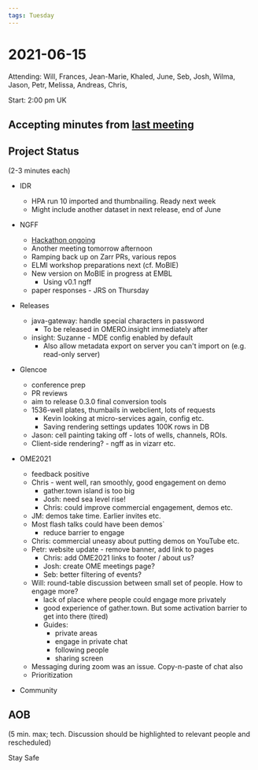 ```yaml
---
tags: Tuesday
---
```


# 2021-06-15

Attending: Will, Frances, Jean-Marie, Khaled, June, Seb, Josh, Wilma, Jason, Petr, Melissa, Andreas, Chris,

Start: 2:00 pm UK

## Accepting minutes from [last meeting](https://github.com/ome/meeting-minutes)

## Project Status

(2-3 minutes each)

- IDR
  - HPA run 10 imported and thumbnailing. Ready next week
  - Might include another dataset in next release, end of June

- NGFF
  - [Hackathon ongoing](https://forum.image.sc/t/fiji-hackathon-2021-big-data-days-a/53926)
  - Another meeting tomorrow afternoon
  - Ramping back up on Zarr PRs, various repos
  - ELMI workshop preparations next (cf. MoBIE)
  - New version on MoBIE in progress at EMBL
    - Using v0.1 ngff
  - paper responses - JRS on Thursday

- Releases
  - java-gateway: handle special characters in password
    - To be released in OMERO.insight immediately after
  - insight: Suzanne - MDE config enabled by default
    - Also allow metadata export on server you can't import on (e.g. read-only server)

- Glencoe
  - conference prep
  - PR reviews
  - aim to release 0.3.0 final conversion tools
  - 1536-well plates, thumbails in webclient, lots of requests
    - Kevin looking at micro-services again, config etc.
    - Saving rendering settings updates 100K rows in DB
  - Jason: cell painting taking off - lots of wells, channels, ROIs.
  - Client-side rendering? - ngff as in vizarr etc.

- OME2021
  - feedback positive
  - Chris - went well, ran smoothly, good engagement on demo
    - gather.town island is too big
    - Josh: need sea level rise!
    - Chris: could improve commercial engagement, demos etc.
  - JM: demos take time. Earlier invites etc.
  - Most flash talks could have been demos`
    - reduce barrier to engage
  - Chris: commercial uneasy about putting demos on YouTube etc.
  - Petr: website update - remove banner, add link to pages
    - Chris: add OME2021 links to footer / about us?
    - Josh: create OME meetings page?
    - Seb: better filtering of events?
  - Will: round-table discussion between small set of people. How to engage more?
    - lack of place where people could engage more privately
    - good experience of gather.town. But some activation barrier to get into there (tired)
    - Guides:
      - private areas
      - engage in private chat
      - following people
      - sharing screen
  - Messaging during zoom was an issue. Copy-n-paste of chat also
  - Prioritization

- Community

## AOB

(5 min. max; tech. Discussion should be highlighted to relevant people and rescheduled)

Stay Safe
